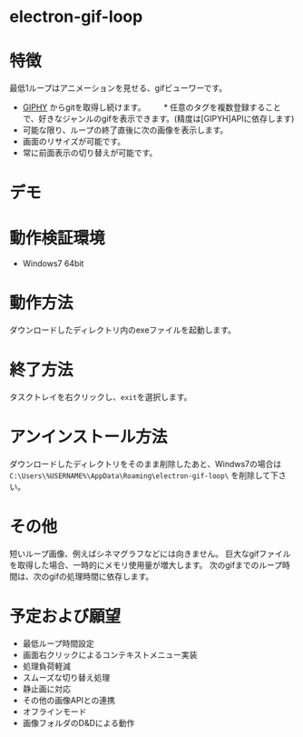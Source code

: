 # electron-gif-loop


# 特徴

最低1ループはアニメーションを見せる、gifビューワーです。

* [GIPHY] からgitを取得し続けます。
　　* 任意のタグを複数登録することで、好きなジャンルのgifを表示できます。(精度は[GIPYH]APIに依存します)
* 可能な限り、ループの終了直後に次の画像を表示します。
* 画面のリサイズが可能です。
* 常に前面表示の切り替えが可能です。

# デモ



# 動作検証環境

* Windows7 64bit

# 動作方法

ダウンロードしたディレクトリ内のexeファイルを起動します。

# 終了方法

タスクトレイを右クリックし、`exit`を選択します。

# アンインストール方法

ダウンロードしたディレクトリをそのまま削除したあと、Windws7の場合は
`C:\Users\%USERNAME%\AppData\Roaming\electron-gif-loop\`
を削除して下さい。

# その他

短いループ画像、例えばシネマグラフなどには向きません。
巨大なgifファイルを取得した場合、一時的にメモリ使用量が増大します。
次のgifまでのループ時間は、次のgifの処理時間に依存します。


# 予定および願望

* 最低ループ時間設定
* 画面右クリックによるコンテキストメニュー実装
* 処理負荷軽減
* スムーズな切り替え処理
* 静止画に対応
* その他の画像APIとの連携
* オフラインモード
* 画像フォルダのD&Dによる動作

[GIPHY]:http://giphy.com/